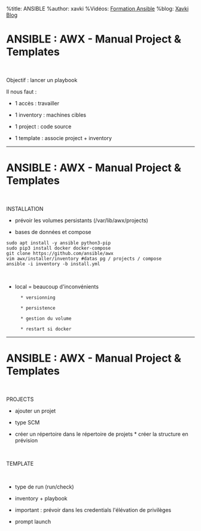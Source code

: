%title: ANSIBLE
%author: xavki
%Vidéos: [Formation Ansible](https://www.youtube.com/playlist?list=PLn6POgpklwWoCpLKOSw3mXCqbRocnhrh-)
%blog: [Xavki Blog](https://xavki.blog)


# ANSIBLE : AWX - Manual Project & Templates


<br>

Objectif : lancer un playbook

Il nous faut :

* 1 accès : travailler

* 1 inventory : machines cibles

* 1 project : code source

* 1 template : associe project + inventory


-----------------------------------------------------------------------------------

# ANSIBLE : AWX - Manual Project & Templates



<br>

INSTALLATION

* prévoir les volumes persistants (/var/lib/awx/projects)

* bases de données et compose

```
sudo apt install -y ansible python3-pip
sudo pip3 install docker docker-compose
git clone https://github.com/ansible/awx
vim awx/installer/inventory #datas pg / projects / compose
ansible -i inventory -b install.yml
```

<br>

* local = beaucoup d'inconvénients

		* versionning

		* persistence

		* gestion du volume

		* restart si docker

-----------------------------------------------------------------------------------

# ANSIBLE : AWX - Manual Project & Templates


<br>

PROJECTS

* ajouter un projet

* type SCM

* créer un répertoire dans le répertoire de projets
		* créer la structure en prévision

<br>

TEMPLATE

<br>

* type de run (run/check)

* inventory + playbook

* important : prévoir dans les credentials l'élévation de privilèges

* prompt launch


